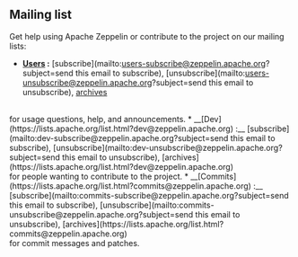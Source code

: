 <!--
Licensed under the Apache License, Version 2.0 (the "License");
you may not use this file except in compliance with the License.
You may obtain a copy of the License at

http://www.apache.org/licenses/LICENSE-2.0

Unless required by applicable law or agreed to in writing, software
distributed under the License is distributed on an "AS IS" BASIS,
WITHOUT WARRANTIES OR CONDITIONS OF ANY KIND, either express or implied.
See the License for the specific language governing permissions and
limitations under the License.
-->

## Mailing list

Get help using Apache Zeppelin or contribute to the project on our mailing lists:

* __[Users](https://lists.apache.org/list.html?users@zeppelin.apache.org) :__ [subscribe](mailto:users-subscribe@zeppelin.apache.org?subject=send this email to subscribe),     [unsubscribe](mailto:users-unsubscribe@zeppelin.apache.org?subject=send this email to unsubscribe), [archives](https://lists.apache.org/list.html?users@zeppelin.apache.org)
<br/>
for usage questions, help, and announcements.
* __[Dev](https://lists.apache.org/list.html?dev@zeppelin.apache.org) :__ [subscribe](mailto:dev-subscribe@zeppelin.apache.org?subject=send this email to subscribe), [unsubscribe](mailto:dev-unsubscribe@zeppelin.apache.org?subject=send this email to unsubscribe), [archives](https://lists.apache.org/list.html?dev@zeppelin.apache.org)
<br/>
for people wanting to contribute to the project.
* __[Commits](https://lists.apache.org/list.html?commits@zeppelin.apache.org) :__ [subscribe](mailto:commits-subscribe@zeppelin.apache.org?subject=send this email to subscribe), [unsubscribe](mailto:commits-unsubscribe@zeppelin.apache.org?subject=send this email to unsubscribe), [archives](https://lists.apache.org/list.html?commits@zeppelin.apache.org)
<br/>
for commit messages and patches.
